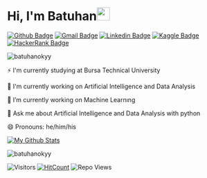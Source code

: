 <h1 align="left">Hi, I'm Batuhan<img src="https://raw.githubusercontent.com/iampavangandhi/iampavangandhi/master/gifs/Hi.gif" width="30px"></h1>

[![Github Badge](https://img.shields.io/badge/-batuhanokyy-000000?style=flat&logo=Github&logoColor=white)](https://github.com/batuhanokyy "Follow on Github")
[![Gmail Badge](https://img.shields.io/badge/-batuhanokyay8@gmail.com-c14438?style=flat&logo=Gmail&logoColor=white)](mailto:batuhanokyay8@gmail.com "Connect via Email")
[![Linkedin Badge](https://img.shields.io/badge/-Batuhan%20Okyay-0072b1?style=flat&logo=Linkedin&logoColor=white)](https://www.linkedin.com/in/batuhanokyay "Connect on LinkedIn")
[![Kaggle Badge](https://img.shields.io/badge/-batuhanokyay-00acee?style=flat&logo=Kaggle&logoColor=white)](https://www.kaggle.com/batuhanokyay "Follow on Kaggle")
[![HackerRank Badge](https://img.shields.io/badge/-@batuhanokyay8-2EC866?style=flat&logo=HackerRank&logoColor=black)](https://www.hackerrank.com/batuhanokyay8 "Follow on HackerRank")

<p align="left"> <img src="https://komarev.com/ghpvc/?username=batuhanokyy" alt="batuhanokyy" /> </p>



⚡ I'm currently studying at Bursa Technical University

🔭 I'm currently working on Artificial Intelligence and Data Analysis

🌱 I’m currently working on Machine Learnıng

💬 Ask me about Artificial Intelligence and Data Analysis with python

😄 Pronouns: he/him/his



[![My Github Stats](https://github-readme-stats.vercel.app/api?username=batuhanokyy&show_icons=true&title_color=fff&icon_color=79ff97&text_color=9f9f9f&bg_color=151515)](https://github.com/batuhanokyy)

<p><img align="center" src="https://github-readme-stats.vercel.app/api/top-langs/?username=batuhanokyy&layout=compact&hide=html" alt="batuhanokyy" /></p>

![Visitors](https://visitor-badge.glitch.me/badge?page_id=batuhanokyy.batuhanokyy.visitor_count)
[![HitCount](http://hits.dwyl.com/batuhanokyy/batuhanokyy.svg)](http://hits.dwyl.com/batuhanokyy/batuhanokyy)
![Repo Views](https://views.whatilearened.today/views/github/batuhanokyy/batuhanokyy.svg?cache=remove)
